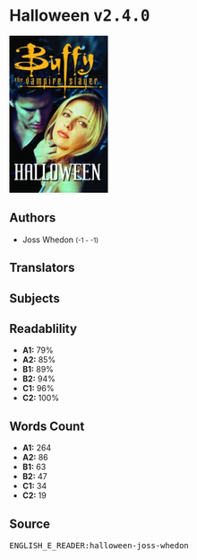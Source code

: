 # Halloween <kbd>v2.4.0</kbd>

![](./cover.medium.jpg "")

## Authors


 - Joss Whedon <small>(-1 - -1)</small>

## Translators



## Subjects



## Readablility


 - **A1:** 79%
 - **A2:** 85%
 - **B1:** 89%
 - **B2:** 94%
 - **C1:** 96%
 - **C2:** 100%

## Words Count


 - **A1:** 264
 - **A2:** 86
 - **B1:** 63
 - **B2:** 47
 - **C1:** 34
 - **C2:** 19

## Source


<kbd>ENGLISH_E_READER:halloween-joss-whedon</kbd>
